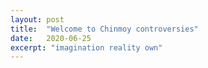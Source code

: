 ```yaml
---
layout: post
title:  "Welcome to Chinmoy controversies"
date:   2020-06-25
excerpt: "imagination reality own"
---
```

